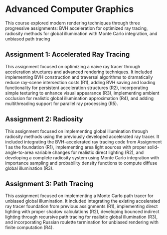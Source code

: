 # Advanced Computer Graphics

This course explored modern rendering techniques through three progressive assignments: BVH acceleration for optimized ray tracing, radiosity methods for global illumination with Monte Carlo integration, and unbiased path tracing

## Assignment 1: Accelerated Ray Tracing

This assignment focused on optimizing a naive ray tracer through acceleration structures and advanced rendering techniques. It included implementing BVH construction and traversal algorithms to dramatically reduce ray-scene intersection costs (R1), adding BVH saving and loading functionality for persistent acceleration structures (R2), incorporating simple texturing to enhance visual appearance (R3), implementing ambient occlusion for realistic global illumination approximation (R4), and adding multithreading support for parallel ray processing (R5).

## Assignment 2: Radiosity

This assignment focused on implementing global illumination through radiosity methods using the previously developed accelerated ray tracer. It included integrating the BVH-accelerated ray tracing code from Assignment 1 as the foundation (R1), implementing area light sources with proper solid-angle-to-area variable changes for realistic direct lighting (R2), and developing a complete radiosity system using Monte Carlo integration with importance sampling and probability density functions to compute diffuse global illumination (R3).

## Assignment 3: Path Tracing

This assignment focused on implementing a Monte Carlo path tracer for unbiased global illumination. It included integrating the existing accelerated ray tracer foundation from previous assignments (R1), implementing direct lighting with proper shadow calculations (R2), developing bounced indirect lighting through recursive path tracing for realistic global illumination (R3), and incorporating Russian roulette termination for unbiased rendering with finite computation (R4).
